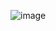 ![image](https://user-images.githubusercontent.com/57319180/146515484-33a42fb1-ca0c-4e62-a263-92685832363d.png)
